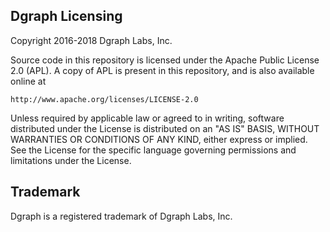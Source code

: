 ## Dgraph Licensing

Copyright 2016-2018 Dgraph Labs, Inc.

Source code in this repository is licensed under the Apache Public License 2.0
(APL). A copy of APL is present in this repository, and is also available online
at

    http://www.apache.org/licenses/LICENSE-2.0

Unless required by applicable law or agreed to in writing, software distributed
under the License is distributed on an "AS IS" BASIS, WITHOUT WARRANTIES OR
CONDITIONS OF ANY KIND, either express or implied.  See the License for the
specific language governing permissions and limitations under the License.

## Trademark

Dgraph is a registered trademark of Dgraph Labs, Inc.
